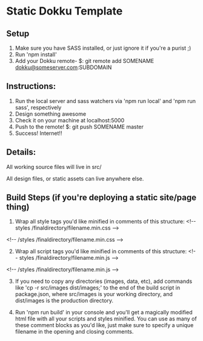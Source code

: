 # Static Dokku Template

## Setup

1. Make sure you have SASS installed, or just ignore it if you're a purist ;)
2. Run 'npm install'
3. Add your Dokku remote-
$: git remote add SOMENAME dokku@someserver.com:SUBDOMAIN

## Instructions:

1. Run the local server and sass watchers via 'npm run local' and 'npm run sass', respectively
2. Design something awesome
3. Check it on your machine at localhost:5000
6. Push to the remote!
$: git push SOMENAME master
7. Success! Internet!!

## Details:

All working source files will live in src/  

All design files, or static assets can live anywhere else.  

## Build Steps (if you're deploying a static site/page thing)

1. Wrap all style tags you'd like minified in comments of this structure:
&lt;!-- styles /finaldirectory/filename.min.css --&gt;
<link rel="stylesheet" href="mystyles1.css" />
<link rel="stylesheet" href="mystyles2.css" />
&lt;!-- /styles /finaldirectory/filename.min.css --&gt;

2. Wrap all script tags you'd like minified in comments of this structure:
&lt;!-- styles /finaldirectory/filename.min.js --&gt;
<script src="js/myfile1.js"></script>
<script src="js/myfile2.js"></script>
&lt;!-- /styles /finaldirectory/filename.min.js --&gt;

3. If you need to copy any directories (images, data, etc), add commands like 'cp -r src/images dist/images;' to the end of the build script
in package.json, where src/images is your working directory, and dist/images is the production directory.

4. Run 'npm run build' in your console and you'll get a magically modified html file with all your scripts and styles minified.
You can use as many of these comment blocks as you'd like, just make sure to specify a unique filename in the opening and closing
comments.
